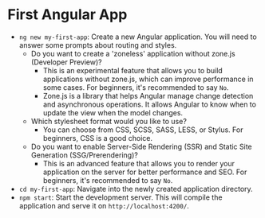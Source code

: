 # First Angular App

- `ng new my-first-app`: Create a new Angular application. You will need to answer some prompts about routing and styles.
  - Do you want to create a 'zoneless' application without zone.js (Developer Preview)?
    - This is an experimental feature that allows you to build applications without zone.js, which can improve performance in some cases. For beginners, it's recommended to say `No`.
    - Zone.js is a library that helps Angular manage change detection and asynchronous operations. It allows Angular to know when to update the view when the model changes.
  - Which stylesheet format would you like to use?
    - You can choose from CSS, SCSS, SASS, LESS, or Stylus. For beginners, CSS is a good choice.
  - Do you want to enable Server-Side Rendering (SSR) and Static Site Generation (SSG/Prerendering)?
    - This is an advanced feature that allows you to render your application on the server for better performance and SEO. For beginners, it's recommended to say `No`.
- `cd my-first-app`: Navigate into the newly created application directory.
- `npm start`: Start the development server. This will compile the application and serve it on `http://localhost:4200/`.
